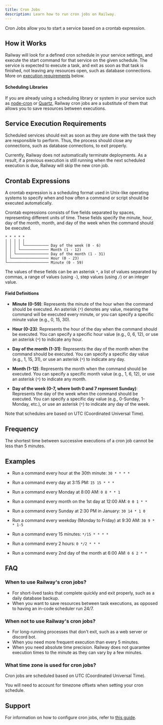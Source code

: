 ```yaml
---
title: Cron Jobs
description: Learn how to run cron jobs on Railway.
---
```


Cron Jobs allow you to start a service based on a crontab expression. 

## How it Works

Railway will look for a defined cron schedule in your service settings, and execute the start command for that service on the given schedule.  The service is expected to execute a task, and exit as soon as that task is finished, not leaving any resources open, such as database connections. More on [execution requirements](/reference/cron-jobs#service-execution-requirements) below.

#### Scheduling Libraries

If you are already using a scheduling library or system in your service such as [node-cron](https://www.npmjs.com/package/node-cron) or [Quartz](http://www.quartz-scheduler.org/), Railway cron jobs are a substitute of them that allows you to save resources between executions.

## Service Execution Requirements

Scheduled services should exit as soon as they are done with the task they are responsible to perform. Thus, the process should close any connections, such as database connections, to exit properly.

Currently, Railway does not automatically terminate deployments. As a result, if a previous execution is still running when the next scheduled execution is due, Railway will skip the new cron job.

## Crontab Expressions

A crontab expression is a scheduling format used in Unix-like operating systems to specify when and how often a command or script should be executed automatically. 

Crontab expressions consists of five fields separated by spaces, representing different units of time. These fields specify the minute, hour, day of the month, month, and day of the week when the command should be executed.

```
* * * * *
│ │ │ │ │
│ │ │ │ └─────────── Day of the week (0 - 6)
│ │ │ └───────────── Month (1 - 12)
│ │ └─────────────── Day of the month (1 - 31)
│ └───────────────── Hour (0 - 23)
└─────────────────── Minute (0 - 59)
```

The values of these fields can be an asterisk `*`, a list of values separated by commas, a range of values (using `-`), step values (using `/`) or an integer value.

#### Field Definitions

- **Minute (0-59)**: Represents the minute of the hour when the command should be executed. An asterisk (`*`) denotes any value, meaning the command will be executed every minute, or you can specify a specific minute value (e.g., 0, 15, 30).

- **Hour (0-23)**: Represents the hour of the day when the command should be executed. You can specify a specific hour value (e.g., 0, 6, 12), or use an asterisk (`*`) to indicate any hour.

- **Day of the month (1-31)**: Represents the day of the month when the command should be executed. You can specify a specific day value (e.g., 1, 15, 31), or use an asterisk (`*`) to indicate any day.

- **Month (1-12)**: Represents the month when the command should be executed. You can specify a specific month value (e.g., 1, 6, 12), or use an asterisk (`*`) to indicate any month.

- **Day of the week (0-7, where both 0 and 7 represent Sunday)**: Represents the day of the week when the command should be executed. You can specify a specific day value (e.g., 0-Sunday, 1-Monday, etc.), or use an asterisk (`*`) to indicate any day of the week.

Note that schedules are based on UTC (Coordinated Universal Time).

## Frequency

The shortest time between successive executions of a cron job cannot be less than 5 minutes.

## Examples

- Run a command every hour at the 30th minute: `30 * * * *`

- Run a command every day at 3:15 PM: `15 15 * * *`

- Run a command every Monday at 8:00 AM: `0 8 * * 1`

- Run a command every month on the 1st day at 12:00 AM: `0 0 1 * *`

- Run a command every Sunday at 2:30 PM in January: `30 14 * 1 0`

- Run a command every weekday (Monday to Friday) at 9:30 AM: `30 9 * * 1-5`

- Run a command every 15 minutes: `*/15 * * * *`

- Run a command every 2 hours: `0 */2 * * *`

- Run a command every 2nd day of the month at 6:00 AM: `0 6 2 * *`

## FAQ

### When to use Railway's cron jobs?

- For short-lived tasks that complete quickly and exit properly, such as a daily database backup.
- When you want to save resources between task executions, as opposed to having an in-code scheduler run 24/7.

### When not to use Railway's cron jobs?

- For long-running processes that don't exit, such as a web server or discord bot.
- When you need more frequent execution than every 5 minutes.
- When you need absolute time precision. Railway does not guarantee execution times to the minute as they can vary by a few minutes.

### What time zone is used for cron jobs?

Cron jobs are scheduled based on UTC (Coordinated Universal Time).

You will need to account for timezone offsets when setting your cron schedule.

## Support

For information on how to configure cron jobs, refer to [this guide](/guides/cron-jobs).
